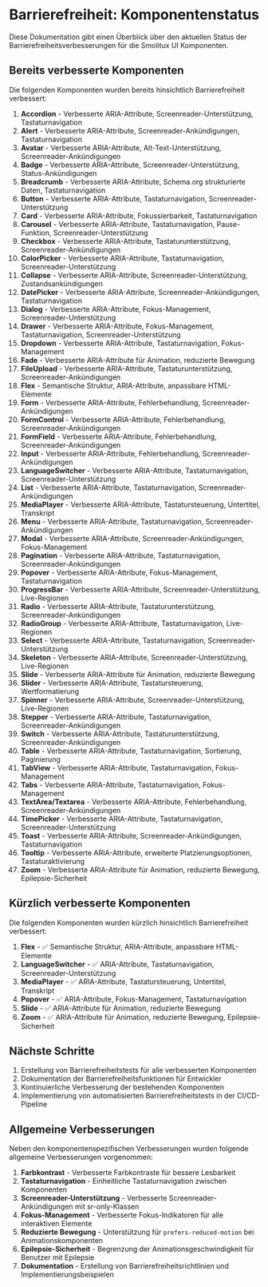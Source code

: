 # Barrierefreiheit: Komponentenstatus

Diese Dokumentation gibt einen Überblick über den aktuellen Status der Barrierefreiheitsverbesserungen für die Smolitux UI Komponenten.

## Bereits verbesserte Komponenten

Die folgenden Komponenten wurden bereits hinsichtlich Barrierefreiheit verbessert:

1. **Accordion** - Verbesserte ARIA-Attribute, Screenreader-Unterstützung, Tastaturnavigation
2. **Alert** - Verbesserte ARIA-Attribute, Screenreader-Ankündigungen, Tastaturnavigation
3. **Avatar** - Verbesserte ARIA-Attribute, Alt-Text-Unterstützung, Screenreader-Ankündigungen
4. **Badge** - Verbesserte ARIA-Attribute, Screenreader-Unterstützung, Status-Ankündigungen
5. **Breadcrumb** - Verbesserte ARIA-Attribute, Schema.org strukturierte Daten, Tastaturnavigation
6. **Button** - Verbesserte ARIA-Attribute, Tastaturnavigation, Screenreader-Unterstützung
7. **Card** - Verbesserte ARIA-Attribute, Fokussierbarkeit, Tastaturnavigation
8. **Carousel** - Verbesserte ARIA-Attribute, Tastaturnavigation, Pause-Funktion, Screenreader-Unterstützung
9. **Checkbox** - Verbesserte ARIA-Attribute, Tastaturunterstützung, Screenreader-Ankündigungen
10. **ColorPicker** - Verbesserte ARIA-Attribute, Tastaturnavigation, Screenreader-Unterstützung
11. **Collapse** - Verbesserte ARIA-Attribute, Screenreader-Unterstützung, Zustandsankündigungen
12. **DatePicker** - Verbesserte ARIA-Attribute, Screenreader-Ankündigungen, Tastaturnavigation
13. **Dialog** - Verbesserte ARIA-Attribute, Fokus-Management, Screenreader-Unterstützung
14. **Drawer** - Verbesserte ARIA-Attribute, Fokus-Management, Tastaturnavigation, Screenreader-Unterstützung
15. **Dropdown** - Verbesserte ARIA-Attribute, Tastaturnavigation, Fokus-Management
16. **Fade** - Verbesserte ARIA-Attribute für Animation, reduzierte Bewegung
17. **FileUpload** - Verbesserte ARIA-Attribute, Tastaturunterstützung, Screenreader-Ankündigungen
18. **Flex** - Semantische Struktur, ARIA-Attribute, anpassbare HTML-Elemente
19. **Form** - Verbesserte ARIA-Attribute, Fehlerbehandlung, Screenreader-Ankündigungen
20. **FormControl** - Verbesserte ARIA-Attribute, Fehlerbehandlung, Screenreader-Ankündigungen
21. **FormField** - Verbesserte ARIA-Attribute, Fehlerbehandlung, Screenreader-Ankündigungen
22. **Input** - Verbesserte ARIA-Attribute, Fehlerbehandlung, Screenreader-Ankündigungen
23. **LanguageSwitcher** - Verbesserte ARIA-Attribute, Tastaturnavigation, Screenreader-Unterstützung
24. **List** - Verbesserte ARIA-Attribute, Tastaturnavigation, Screenreader-Ankündigungen
25. **MediaPlayer** - Verbesserte ARIA-Attribute, Tastatursteuerung, Untertitel, Transkript
26. **Menu** - Verbesserte ARIA-Attribute, Tastaturnavigation, Screenreader-Ankündigungen
27. **Modal** - Verbesserte ARIA-Attribute, Screenreader-Ankündigungen, Fokus-Management
28. **Pagination** - Verbesserte ARIA-Attribute, Tastaturnavigation, Screenreader-Ankündigungen
29. **Popover** - Verbesserte ARIA-Attribute, Fokus-Management, Tastaturnavigation
30. **ProgressBar** - Verbesserte ARIA-Attribute, Screenreader-Unterstützung, Live-Regionen
31. **Radio** - Verbesserte ARIA-Attribute, Tastaturunterstützung, Screenreader-Ankündigungen
32. **RadioGroup** - Verbesserte ARIA-Attribute, Tastaturnavigation, Live-Regionen
33. **Select** - Verbesserte ARIA-Attribute, Tastaturnavigation, Screenreader-Unterstützung
34. **Skeleton** - Verbesserte ARIA-Attribute, Screenreader-Unterstützung, Live-Regionen
35. **Slide** - Verbesserte ARIA-Attribute für Animation, reduzierte Bewegung
36. **Slider** - Verbesserte ARIA-Attribute, Tastatursteuerung, Wertformatierung
37. **Spinner** - Verbesserte ARIA-Attribute, Screenreader-Unterstützung, Live-Regionen
38. **Stepper** - Verbesserte ARIA-Attribute, Tastaturnavigation, Screenreader-Ankündigungen
39. **Switch** - Verbesserte ARIA-Attribute, Tastaturunterstützung, Screenreader-Ankündigungen
40. **Table** - Verbesserte ARIA-Attribute, Tastaturnavigation, Sortierung, Paginierung
41. **TabView** - Verbesserte ARIA-Attribute, Tastaturnavigation, Fokus-Management
42. **Tabs** - Verbesserte ARIA-Attribute, Tastaturnavigation, Fokus-Management
43. **TextArea/Textarea** - Verbesserte ARIA-Attribute, Fehlerbehandlung, Screenreader-Ankündigungen
44. **TimePicker** - Verbesserte ARIA-Attribute, Tastaturnavigation, Screenreader-Unterstützung
45. **Toast** - Verbesserte ARIA-Attribute, Screenreader-Ankündigungen, Tastaturnavigation
46. **Tooltip** - Verbesserte ARIA-Attribute, erweiterte Platzierungsoptionen, Tastaturaktivierung
47. **Zoom** - Verbesserte ARIA-Attribute für Animation, reduzierte Bewegung, Epilepsie-Sicherheit

## Kürzlich verbesserte Komponenten

Die folgenden Komponenten wurden kürzlich hinsichtlich Barrierefreiheit verbessert:

1. **Flex** - ✅ Semantische Struktur, ARIA-Attribute, anpassbare HTML-Elemente
2. **LanguageSwitcher** - ✅ ARIA-Attribute, Tastaturnavigation, Screenreader-Unterstützung
3. **MediaPlayer** - ✅ ARIA-Attribute, Tastatursteuerung, Untertitel, Transkript
4. **Popover** - ✅ ARIA-Attribute, Fokus-Management, Tastaturnavigation
5. **Slide** - ✅ ARIA-Attribute für Animation, reduzierte Bewegung
6. **Zoom** - ✅ ARIA-Attribute für Animation, reduzierte Bewegung, Epilepsie-Sicherheit

## Nächste Schritte

1. Erstellung von Barrierefreiheitstests für alle verbesserten Komponenten
2. Dokumentation der Barrierefreiheitsfunktionen für Entwickler
3. Kontinuierliche Verbesserung der bestehenden Komponenten
4. Implementierung von automatisierten Barrierefreiheitstests in der CI/CD-Pipeline

## Allgemeine Verbesserungen

Neben den komponentenspezifischen Verbesserungen wurden folgende allgemeine Verbesserungen vorgenommen:

1. **Farbkontrast** - Verbesserte Farbkontraste für bessere Lesbarkeit
2. **Tastaturnavigation** - Einheitliche Tastaturnavigation zwischen Komponenten
3. **Screenreader-Unterstützung** - Verbesserte Screenreader-Ankündigungen mit sr-only-Klassen
4. **Fokus-Management** - Verbesserte Fokus-Indikatoren für alle interaktiven Elemente
5. **Reduzierte Bewegung** - Unterstützung für `prefers-reduced-motion` bei Animationskomponenten
6. **Epilepsie-Sicherheit** - Begrenzung der Animationsgeschwindigkeit für Benutzer mit Epilepsie
7. **Dokumentation** - Erstellung von Barrierefreiheitsrichtlinien und Implementierungsbeispielen
